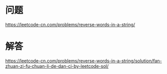 # 问题

https://leetcode-cn.com/problems/reverse-words-in-a-string/

# 解答

https://leetcode-cn.com/problems/reverse-words-in-a-string/solution/fan-zhuan-zi-fu-chuan-li-de-dan-ci-by-leetcode-sol/